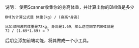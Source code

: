 说明：
    使用Scanner收集你的身高体重，并计算出你的BMI值是多少
    
    BMI的计算公式是 体重(kg) / (身高*身高)
    
    比如邱阳波的体重是72kg, 身高是1.69，那么这位同学的BMI就是
    72 / (1.69*1.69) = ?

后期会添加前端功能，将其做成一个小工具。